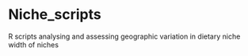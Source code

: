 # Niche_scripts
R scripts analysing and assessing geographic variation in dietary niche width of niches
